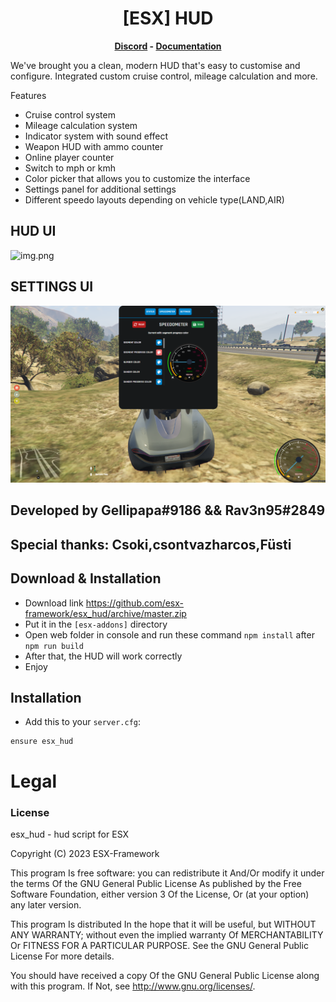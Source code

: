 <h1 align='center'>[ESX] HUD</a></h1><p align='center'><b><a href='https://discord.esx-framework.org/'>Discord</a> - <a href='https://documentation.esx-framework.org/legacy/installation'>Documentation</a></b></h5>

We've brought you a clean, modern HUD that's easy to customise and configure. Integrated custom cruise control, mileage calculation and more.

Features
 - Cruise control system
 - Mileage calculation system
 - Indicator system with sound effect
 - Weapon HUD with ammo counter
 - Online player counter
 - Switch to mph or kmh
 - Color picker that allows you to customize the interface
 - Settings panel for additional settings
 - Different speedo layouts depending on vehicle type(LAND,AIR)

## HUD UI
![img.png](img.png)
## SETTINGS UI
![img_1.png](img_1.png)

## Developed by Gellipapa#9186 && Rav3n95#2849
## Special thanks: Csoki,csontvazharcos,Füsti

## Download & Installation

- Download link https://github.com/esx-framework/esx_hud/archive/master.zip
- Put it in the `[esx-addons]` directory
- Open web folder in console and run these command `npm install` after `npm run build`
- After that, the HUD will work correctly
- Enjoy

## Installation
- Add this to your `server.cfg`:

```
ensure esx_hud
```

# Legal
### License
esx_hud - hud script for ESX

Copyright (C) 2023 ESX-Framework

This program Is free software: you can redistribute it And/Or modify it under the terms Of the GNU General Public License As published by the Free Software Foundation, either version 3 Of the License, Or (at your option) any later version.

This program Is distributed In the hope that it will be useful, but WITHOUT ANY WARRANTY; without even the implied warranty Of MERCHANTABILITY Or FITNESS FOR A PARTICULAR PURPOSE. See the GNU General Public License For more details.

You should have received a copy Of the GNU General Public License along with this program. If Not, see http://www.gnu.org/licenses/.
